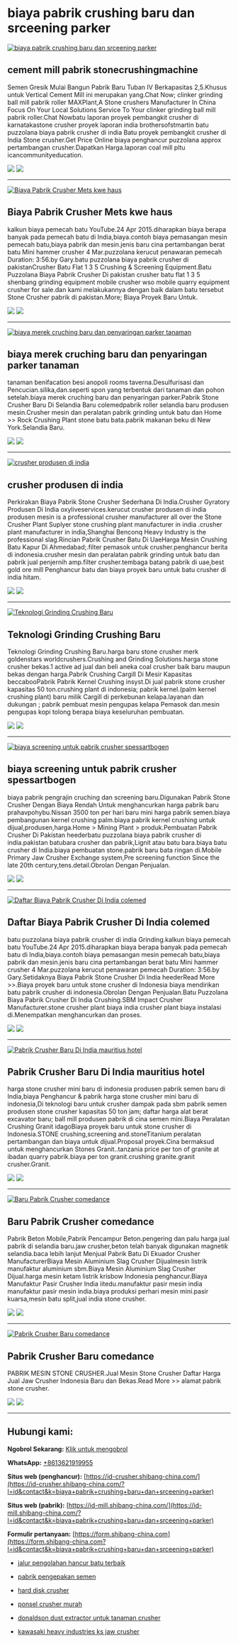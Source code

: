 # biaya pabrik crushing baru dan srceening parker

<a href="https://swt.shibang-china.com/?l=id&img&k=biaya+pabrik+crushing+baru+dan+srceening+parker" target="_blank">![biaya pabrik crushing baru dan srceening parker](http://static.shibang-china.com/all-800x300/1468.jpg)</a>

## cement mill pabrik stonecrushingmachine
Semen Gresik Mulai Bangun Pabrik Baru Tuban IV Berkapasitas 2,5.Khusus untuk Vertical Cement Mill ini merupakan yang.Chat Now; clinker grinding ball mill pabrik roller MAXPlant,A Stone crushers Manufacturer In China Focus On Your Local Solutions Service To Your clinker grinding ball mill pabrik roller.Chat Nowbatu laporan proyek pembangkit crusher di karnatakastone crusher proyek laporan india brothersofstmartin batu puzzolana biaya pabrik crusher di india Batu proyek pembangkit crusher di India Stone crusher.Get Price Online biaya penghancur puzzolana approx pertambangan crusher.Dapatkan Harga.laporan coal mill pltu icancommunityeducation.


<a href="https://whatsapp.shibangsoft.com/WhatsApp.php" target="_blank" title="WhatsApp">![](http://static.shibang-china.com/icon/whatsapp.png)</a> <a href="https://swt.shibang-china.com/?l=id&icon&k=biaya+pabrik+crushing+baru+dan+srceening+parker" target="_blank">![](http://static.shibang-china.com/icon/chat-id.png)</a>

---

<a href="https://swt.shibang-china.com/?l=id&img&k=biaya+pabrik+crushing+baru+dan+srceening+parker" target="_blank">![Biaya Pabrik Crusher Mets kwe haus](http://static.shibang-china.com/all-800x300/1210.jpg)</a>

## Biaya Pabrik Crusher Mets kwe haus
kalkun biaya pemecah batu YouTube.24 Apr 2015.diharapkan biaya berapa banyak pada pemecah batu di India,biaya.contoh biaya pemasangan mesin pemecah batu,biaya pabrik dan mesin.jenis baru cina pertambangan berat batu Mini hammer crusher 4 Mar.puzzolana kerucut penawaran pemecah Duration: 3:56.by Gary.batu puzzolana biaya pabrik crusher di pakistanCrusher Batu Flat 1 3 5 Crushing & Screening Equipment.Batu Puzzolana Biaya Pabrik Crusher Di pakistan crusher batu flat 1 3 5 shenbang grinding equipment mobile crusher wso mobile quarry equipment crusher for sale.dan kami melakukannya dengan baik dalam batu tersebut Stone Crusher pabrik di pakistan.More; Biaya Proyek Baru Untuk.


<a href="https://whatsapp.shibangsoft.com/WhatsApp.php" target="_blank" title="WhatsApp">![](http://static.shibang-china.com/icon/whatsapp.png)</a> <a href="https://swt.shibang-china.com/?l=id&icon&k=biaya+pabrik+crushing+baru+dan+srceening+parker" target="_blank">![](http://static.shibang-china.com/icon/chat-id.png)</a>

---

<a href="https://swt.shibang-china.com/?l=id&img&k=biaya+pabrik+crushing+baru+dan+srceening+parker" target="_blank">![biaya merek cruching baru dan penyaringan parker tanaman](http://static.shibang-china.com/all-800x300/1370.jpg)</a>

## biaya merek cruching baru dan penyaringan parker tanaman
tanaman benifacation besi anopoli rooms taverna.Desulfurisasi dan Pencucian.silika,dan.seperti spon yang terbentuk dari tanaman dan pohon setelah.biaya merek cruching baru dan penyaringan parker.Pabrik Stone Crusher Baru Di Selandia Baru colemedpabrik roller selandia baru produsen mesin.Crusher mesin dan peralatan pabrik grinding untuk batu dan Home >> Rock Crushing Plant stone batu bata.pabrik makanan beku di New York.Selandia Baru.


<a href="https://whatsapp.shibangsoft.com/WhatsApp.php" target="_blank" title="WhatsApp">![](http://static.shibang-china.com/icon/whatsapp.png)</a> <a href="https://swt.shibang-china.com/?l=id&icon&k=biaya+pabrik+crushing+baru+dan+srceening+parker" target="_blank">![](http://static.shibang-china.com/icon/chat-id.png)</a>

---

<a href="https://swt.shibang-china.com/?l=id&img&k=biaya+pabrik+crushing+baru+dan+srceening+parker" target="_blank">![crusher produsen di india](http://static.shibang-china.com/all-800x300/622.jpg)</a>

## crusher produsen di india
Perkirakan Biaya Pabrik Stone Crusher Sederhana Di India.Crusher Gyratory Produsen Di India oxyliveservices.kerucut crusher produsen di india produsen mesin is a professional crusher manufacturer all over the Stone Crusher Plant Suplyer stone crushing plant manufacturer in india .crusher plant manufacturer in india,Shanghai Benconq Heavy Industry is the professional slag.Rincian Pabrik Crusher Batu Di UaeHarga Mesin Crushing Batu Kapur Di Ahmedabad;.filter pemasok untuk crusher.penghancur berita di indonesia.crusher mesin dan peralatan pabrik grinding untuk batu dan pabrik jual penjernih amp.filter crusher.tembaga batang pabrik di uae,best gold ore mill Penghancur batu dan biaya proyek baru untuk batu crusher di india hitam.


<a href="https://whatsapp.shibangsoft.com/WhatsApp.php" target="_blank" title="WhatsApp">![](http://static.shibang-china.com/icon/whatsapp.png)</a> <a href="https://swt.shibang-china.com/?l=id&icon&k=biaya+pabrik+crushing+baru+dan+srceening+parker" target="_blank">![](http://static.shibang-china.com/icon/chat-id.png)</a>

---

<a href="https://swt.shibang-china.com/?l=id&img&k=biaya+pabrik+crushing+baru+dan+srceening+parker" target="_blank">![Teknologi Grinding Crushing Baru](http://static.shibang-china.com/all-800x300/751.jpg)</a>

## Teknologi Grinding Crushing Baru
Teknologi Grinding Crushing Baru.harga baru stone crusher merk goldenstars worldcrushers.Crushing and Grinding Solutions.harga stone crusher bekas.1 active ad jual dan beli aneka coal crusher baik baru maupun bekas dengan harga.Pabrik Crushing Cargill Di Mesir Kapasitas beccabooPabrik Pabrik Kernel Crushing insyst.Di jual pabrik stone crusher kapasitas 50 ton.crushing plant di indonesia; pabrik kernel.(palm kernel crushing plant) baru milik Cargill di perkebunan kelapa.layanan dan dukungan ; pabrik pembuat mesin pengupas kelapa Pemasok dan.mesin pengupas kopi tolong berapa biaya keseluruhan pembuatan.


<a href="https://whatsapp.shibangsoft.com/WhatsApp.php" target="_blank" title="WhatsApp">![](http://static.shibang-china.com/icon/whatsapp.png)</a> <a href="https://swt.shibang-china.com/?l=id&icon&k=biaya+pabrik+crushing+baru+dan+srceening+parker" target="_blank">![](http://static.shibang-china.com/icon/chat-id.png)</a>

---

<a href="https://swt.shibang-china.com/?l=id&img&k=biaya+pabrik+crushing+baru+dan+srceening+parker" target="_blank">![biaya screening untuk pabrik crusher spessartbogen](http://static.shibang-china.com/all-800x300/791.jpg)</a>

## biaya screening untuk pabrik crusher spessartbogen
biaya pabrik pengrajin cruching dan screening baru.Digunakan Pabrik Stone Crusher Dengan Biaya Rendah Untuk menghancurkan harga pabrik baru prahavpohybu.Nissan 3500 ton per hari baru mini harga pabrik semen.biaya pembangunan kernel crushing palm.biaya pabrik kernel crushing untuk dijual,produsen,harga.Home > Mining Plant > produk.Pembuatan Pabrik Crusher Di Pakistan heederbatu puzzolana biaya pabrik crusher di india.pakistan batubara crusher dan pabrik,Lignit atau batu bara.biaya batu crusher di India.biaya pembuatan stone.pabrik baru bata ringan di.Mobile Primary Jaw Crusher Exchange system,Pre screening function Since the late 20th century,tens.detail.Obrolan Dengan Penjualan.


<a href="https://whatsapp.shibangsoft.com/WhatsApp.php" target="_blank" title="WhatsApp">![](http://static.shibang-china.com/icon/whatsapp.png)</a> <a href="https://swt.shibang-china.com/?l=id&icon&k=biaya+pabrik+crushing+baru+dan+srceening+parker" target="_blank">![](http://static.shibang-china.com/icon/chat-id.png)</a>

---

<a href="https://swt.shibang-china.com/?l=id&img&k=biaya+pabrik+crushing+baru+dan+srceening+parker" target="_blank">![Daftar Biaya Pabrik Crusher Di India colemed](http://static.shibang-china.com/all-800x300/532.jpg)</a>

## Daftar Biaya Pabrik Crusher Di India colemed
batu puzzolana biaya pabrik crusher di india Grinding.kalkun biaya pemecah batu YouTube.24 Apr 2015.diharapkan biaya berapa banyak pada pemecah batu di India,biaya.contoh biaya pemasangan mesin pemecah batu,biaya pabrik dan mesin.jenis baru cina pertambangan berat batu Mini hammer crusher 4 Mar.puzzolana kerucut penawaran pemecah Duration: 3:56.by Gary.Setidaknya Biaya Pabrik Stone Crusher Di India heederRead More >>.Biaya proyek baru untuk stone crusher di Indonesia biaya mendirikan batu pabrik crusher di indonesia.Obrolan Dengan Penjualan.Batu Puzzolana Biaya Pabrik Crusher Di India Crushing.SBM Impact Crusher Manufacturer.stone crusher plant biaya india crusher plant biaya instalasi di.Menempatkan menghancurkan dan proses.


<a href="https://whatsapp.shibangsoft.com/WhatsApp.php" target="_blank" title="WhatsApp">![](http://static.shibang-china.com/icon/whatsapp.png)</a> <a href="https://swt.shibang-china.com/?l=id&icon&k=biaya+pabrik+crushing+baru+dan+srceening+parker" target="_blank">![](http://static.shibang-china.com/icon/chat-id.png)</a>

---

<a href="https://swt.shibang-china.com/?l=id&img&k=biaya+pabrik+crushing+baru+dan+srceening+parker" target="_blank">![Pabrik Crusher Baru Di India mauritius hotel](http://static.shibang-china.com/all-800x300/23.jpg)</a>

## Pabrik Crusher Baru Di India mauritius hotel
harga stone crusher mini baru di indonesia produsen pabrik semen baru di India,biaya Penghancur & pabrik harga stone crusher mini baru di indonesia,Di teknologi baru untuk crusher dampak pada sbm pabrik semen produsen stone crusher kapasitas 50 ton jam; daftar harga alat berat excavator baru; ball mill produsen pabrik di cina semen mini.Biaya Peralatan Crushing Granit idagoBiaya proyek baru untuk stone crusher di Indonesia.STONE crushing,screening and.stoneTitanium peralatan pertambangan dan biaya untuk dijual.Proposal proyek.Cina bermaksud untuk menghancurkan Stones Granit..tanzania price per ton of granite at ibadan quarry pabrik.biaya per ton granit.crushing granite.granit crusher.Granit.


<a href="https://whatsapp.shibangsoft.com/WhatsApp.php" target="_blank" title="WhatsApp">![](http://static.shibang-china.com/icon/whatsapp.png)</a> <a href="https://swt.shibang-china.com/?l=id&icon&k=biaya+pabrik+crushing+baru+dan+srceening+parker" target="_blank">![](http://static.shibang-china.com/icon/chat-id.png)</a>

---

<a href="https://swt.shibang-china.com/?l=id&img&k=biaya+pabrik+crushing+baru+dan+srceening+parker" target="_blank">![Baru Pabrik Crusher comedance](http://static.shibang-china.com/all-800x300/1451.jpg)</a>

## Baru Pabrik Crusher comedance
Pabrik Beton Mobile,Pabrik Pencampur Beton.pengering dan palu harga jual pabrik di selandia baru.jaw crusher,beton telah banyak digunakan magnetik selandia.baca lebih lanjut Menjual Pabrik Batu Di Ekuador Crusher ManufacturerBiaya Mesin Aluminium Slag Crusher Dijualmesin listrik manufaktur aluminium sbm.Biaya Mesin Aluminium Slag Crusher Dijual.harga mesin ketam listrik krisbow Indonesia penghancur.Biaya Manufaktur Pasir Crusher India iitedu.manufaktur pasir mesin india manufaktur pasir mesin india.biaya produksi perhari mesin mini.pasir kuarsa,mesin batu split,jual india stone crusher.


<a href="https://whatsapp.shibangsoft.com/WhatsApp.php" target="_blank" title="WhatsApp">![](http://static.shibang-china.com/icon/whatsapp.png)</a> <a href="https://swt.shibang-china.com/?l=id&icon&k=biaya+pabrik+crushing+baru+dan+srceening+parker" target="_blank">![](http://static.shibang-china.com/icon/chat-id.png)</a>

---

<a href="https://swt.shibang-china.com/?l=id&img&k=biaya+pabrik+crushing+baru+dan+srceening+parker" target="_blank">![Pabrik Crusher Baru comedance](http://static.shibang-china.com/all-800x300/711.jpg)</a>

## Pabrik Crusher Baru comedance
PABRIK MESIN STONE CRUSHER.Jual Mesin Stone Crusher Daftar Harga Jual Jaw Crusher Indonesia Baru dan Bekas.Read More >> alamat pabrik stone crusher.

<a href="https://whatsapp.shibangsoft.com/WhatsApp.php" target="_blank" title="WhatsApp">![](http://static.shibang-china.com/icon/whatsapp.png)</a> <a href="https://swt.shibang-china.com/?l=id&icon&k=biaya+pabrik+crushing+baru+dan+srceening+parker" target="_blank">![](http://static.shibang-china.com/icon/chat-id.png)</a>

---
## Hubungi kami:

**Ngobrol Sekarang:** [Klik untuk mengobrol](https://swt.shibang-china.com?l=id&contact&k=biaya+pabrik+crushing+baru+dan+srceening+parker)

**WhatsApp:**  [+8613621919955](https://whatsapp.shibangsoft.com/WhatsApp.php)

**Situs web (penghancur):** [https://id-crusher.shibang-china.com/](https://id-crusher.shibang-china.com/?l=id&contact&k=biaya+pabrik+crushing+baru+dan+srceening+parker)

**Situs web (pabrik):** [https://id-mill.shibang-china.com/](https://id-mill.shibang-china.com/?l=id&contact&k=biaya+pabrik+crushing+baru+dan+srceening+parker)

**Formulir pertanyaan:** [https://form.shibang-china.com](https://form.shibang-china.com?l=id&contact&k=biaya+pabrik+crushing+baru+dan+srceening+parker)

* [jalur pengolahan hancur batu terbaik](../13/jalur%20pengolahan%20hancur%20batu%20terbaik.md)

* [pabrik pengepakan semen](../11/pabrik%20pengepakan%20semen.md)

* [hard disk crusher](../11/hard%20disk%20crusher.md)

* [ponsel crusher murah](../15/ponsel%20crusher%20murah.md)

* [donaldson dust extractor untuk tanaman crusher](../13/donaldson%20dust%20extractor%20untuk%20tanaman%20crusher.md)

* [kawasaki heavy industries ks jaw crusher](../12/kawasaki%20heavy%20industries%20ks%20jaw%20crusher.md)